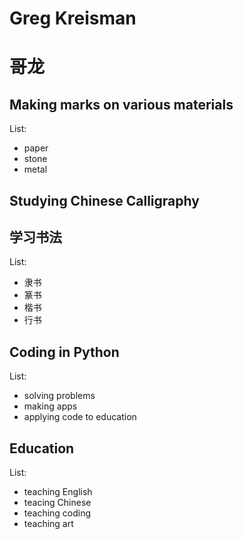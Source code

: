 # Greg Kreisman
# 哥龙

## Making marks on various materials
List:
- paper
- stone
- metal

## Studying Chinese Calligraphy
## 学习书法
List:
- 隶书
- 篆书
- 楷书
- 行书

## Coding in Python
List:
- solving problems 
- making apps
- applying code to education

## Education
List:
- teaching English
- teacing Chinese
- teaching coding
- teaching art
